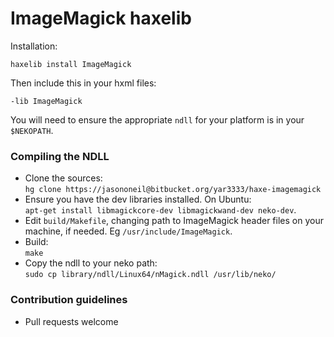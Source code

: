 # ImageMagick haxelib

Installation:

    haxelib install ImageMagick

Then include this in your hxml files:

    -lib ImageMagick

You will need to ensure the appropriate `ndll` for your platform is in your `$NEKOPATH`.

### Compiling the NDLL

* Clone the sources:  
  `hg clone https://jasononeil@bitbucket.org/yar3333/haxe-imagemagick`
* Ensure you have the dev libraries installed. On Ubuntu:  
  `apt-get install libmagickcore-dev libmagickwand-dev neko-dev`.
* Edit `build/Makefile`, changing path to ImageMagick header files on your machine, if needed.  Eg `/usr/include/ImageMagick`.
* Build:  
  `make`
* Copy the ndll to your neko path:  
  `sudo cp library/ndll/Linux64/nMagick.ndll /usr/lib/neko/`

### Contribution guidelines

* Pull requests welcome